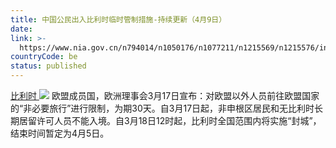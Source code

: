 ```yaml
---
title: 中国公民出入比利时临时管制措施-持续更新（4月9日）
date: 
link: >-
  https://www.nia.gov.cn/n794014/n1050176/n1077211/n1215569/n1215576/index.html
countryCode: be
status: published
---
```

[比利时 ![](../../../../../dbsource/1227208/1229561.png)](javascript:void(0))
    [](javascript:void(0))欧盟成员国，欧洲理事会3月17日宣布：对欧盟以外人员前往欧盟国家的“非必要旅行”进行限制，为期30天。自3月17日起，非申根区居民和无比利时长期居留许可人员不能入境。自3月18日12时起，比利时全国范围内将实施“封城”，结束时间暂定为4月5日。 
